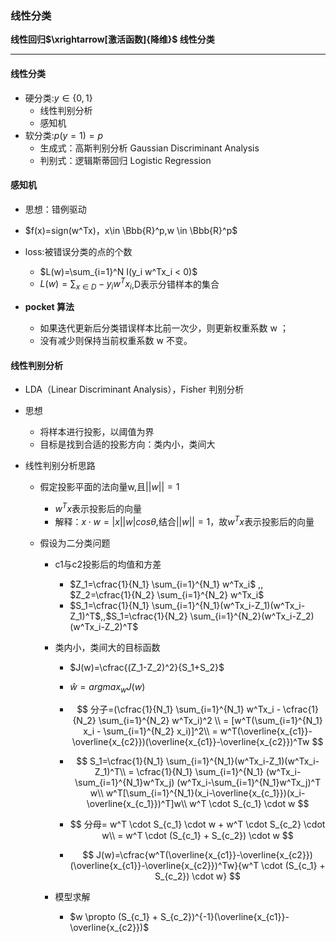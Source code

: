 

### 线性分类

**线性回归$\xrightarrow[激活函数]{降维}$ 线性分类**

****

#### 线性分类

- 硬分类:$y \in \{0,1\}$
  - 线性判别分析
  - 感知机
- 软分类:$p(y=1)=p$
  - 生成式：高斯判别分析 Gaussian Discriminant Analysis
  - 判别式：逻辑斯蒂回归 Logistic Regression

#### 感知机

- 思想：错例驱动
- $f(x)=sign(w^Tx)，x\in \Bbb{R}^p,w \in \Bbb{R}^p$

- loss:被错误分类的点的个数
  - $L(w)=\sum_{i=1}^N I(y_i w^Tx_i < 0)$
  - $L(w)=\sum_{x \in D} -y_i w^Tx_i$,D表示分错样本的集合
- **pocket 算法**
  - 如果迭代更新后分类错误样本比前一次少，则更新权重系数 w ；
  - 没有减少则保持当前权重系数 w 不变。

#### 线性判别分析

- LDA（Linear Discriminant Analysis），Fisher 判别分析

- 思想

  - 将样本进行投影，以阈值为界
  - 目标是找到合适的投影方向：类内小，类间大

- 线性判别分析思路

  - 假定投影平面的法向量w,且$||w||=1$

    - $w^Tx$表示投影后的向量
    - 解释：$x\cdot w=|x||w|cos\theta$,结合$||w||=1$，故$w^Tx$表示投影后的向量

  - 假设为二分类问题

    - c1与c2投影后的均值和方差
      - $Z_1=\cfrac{1}{N_1} \sum_{i=1}^{N_1} w^Tx_i$ ,, $Z_2=\cfrac{1}{N_2} \sum_{i=1}^{N_2} w^Tx_i$
      - $S_1=\cfrac{1}{N_1} \sum_{i=1}^{N_1}(w^Tx_i-Z_1)(w^Tx_i-Z_1)^T$,,$S_1=\cfrac{1}{N_2} \sum_{i=1}^{N_2}(w^Tx_i-Z_2)(w^Tx_i-Z_2)^T$

    - 类内小，类间大的目标函数

      - $J(w)=\cfrac{(Z_1-Z_2)^2}{S_1+S_2}$
      - $\hat{w}=argmax_w J(w)$

      - $$
        分子=(\cfrac{1}{N_1} \sum_{i=1}^{N_1} w^Tx_i - \cfrac{1}{N_2} \sum_{i=1}^{N_2} w^Tx_i)^2 \\
        = [w^T(\sum_{i=1}^{N_1} x_i - \sum_{i=1}^{N_2} x_i)]^2\\
        = w^T(\overline{x_{c1}}-\overline{x_{c2}})(\overline{x_{c1}}-\overline{x_{c2}})^Tw
        $$

      - $$
        S_1=\cfrac{1}{N_1}  \sum_{i=1}^{N_1}(w^Tx_i-Z_1)(w^Tx_i-Z_1)^T\\
        = \cfrac{1}{N_1} \sum_{i=1}^{N_1} (w^Tx_i-\sum_{i=1}^{N_1}w^Tx_j) (w^Tx_i-\sum_{i=1}^{N_1}w^Tx_j)^T w\\
        w^T[\sum_{i=1}^{N_1}(x_i-\overline{x_{c_1}})(x_i-\overline{x_{c_1}})^T]w\\
        w^T \cdot S_{c_1} \cdot w
        $$

        

      - $$
        分母= w^T \cdot S_{c_1} \cdot w + w^T \cdot S_{c_2} \cdot w\\
        = w^T \cdot (S_{c_1} + S_{c_2}) \cdot w
        $$

      - $$
        J(w)=\cfrac{w^T(\overline{x_{c1}}-\overline{x_{c2}})(\overline{x_{c1}}-\overline{x_{c2}})^Tw}{w^T \cdot (S_{c_1} + S_{c_2}) \cdot w}
        $$

    - 模型求解
      - $w \propto  (S_{c_1} + S_{c_2})^{-1}(\overline{x_{c1}}-\overline{x_{c2}})$



